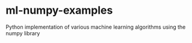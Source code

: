 # ml-numpy-examples
Python implementation of various machine learning algorithms using the numpy library
